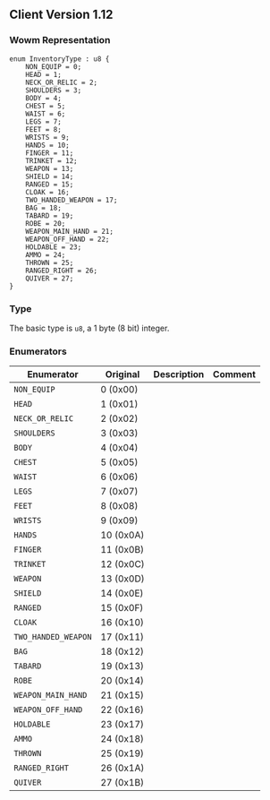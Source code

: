 ## Client Version 1.12

### Wowm Representation
```rust,ignore
enum InventoryType : u8 {
    NON_EQUIP = 0;    
    HEAD = 1;    
    NECK_OR_RELIC = 2;    
    SHOULDERS = 3;    
    BODY = 4;    
    CHEST = 5;    
    WAIST = 6;    
    LEGS = 7;    
    FEET = 8;    
    WRISTS = 9;    
    HANDS = 10;    
    FINGER = 11;    
    TRINKET = 12;    
    WEAPON = 13;    
    SHIELD = 14;    
    RANGED = 15;    
    CLOAK = 16;    
    TWO_HANDED_WEAPON = 17;    
    BAG = 18;    
    TABARD = 19;    
    ROBE = 20;    
    WEAPON_MAIN_HAND = 21;    
    WEAPON_OFF_HAND = 22;    
    HOLDABLE = 23;    
    AMMO = 24;    
    THROWN = 25;    
    RANGED_RIGHT = 26;    
    QUIVER = 27;    
}
```
### Type
The basic type is `u8`, a 1 byte (8 bit) integer.
### Enumerators
| Enumerator | Original  | Description | Comment |
| --------- | -------- | ----------- | ------- |
| `NON_EQUIP` | 0 (0x00) |  |  |
| `HEAD` | 1 (0x01) |  |  |
| `NECK_OR_RELIC` | 2 (0x02) |  |  |
| `SHOULDERS` | 3 (0x03) |  |  |
| `BODY` | 4 (0x04) |  |  |
| `CHEST` | 5 (0x05) |  |  |
| `WAIST` | 6 (0x06) |  |  |
| `LEGS` | 7 (0x07) |  |  |
| `FEET` | 8 (0x08) |  |  |
| `WRISTS` | 9 (0x09) |  |  |
| `HANDS` | 10 (0x0A) |  |  |
| `FINGER` | 11 (0x0B) |  |  |
| `TRINKET` | 12 (0x0C) |  |  |
| `WEAPON` | 13 (0x0D) |  |  |
| `SHIELD` | 14 (0x0E) |  |  |
| `RANGED` | 15 (0x0F) |  |  |
| `CLOAK` | 16 (0x10) |  |  |
| `TWO_HANDED_WEAPON` | 17 (0x11) |  |  |
| `BAG` | 18 (0x12) |  |  |
| `TABARD` | 19 (0x13) |  |  |
| `ROBE` | 20 (0x14) |  |  |
| `WEAPON_MAIN_HAND` | 21 (0x15) |  |  |
| `WEAPON_OFF_HAND` | 22 (0x16) |  |  |
| `HOLDABLE` | 23 (0x17) |  |  |
| `AMMO` | 24 (0x18) |  |  |
| `THROWN` | 25 (0x19) |  |  |
| `RANGED_RIGHT` | 26 (0x1A) |  |  |
| `QUIVER` | 27 (0x1B) |  |  |

